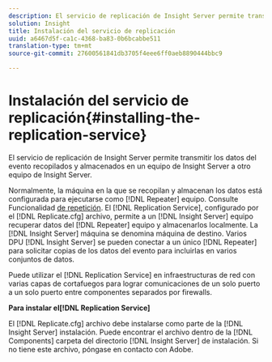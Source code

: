 ```yaml
---
description: El servicio de replicación de Insight Server permite transmitir los datos del evento recopilados y almacenados en un equipo de Insight Server a otro equipo de Insight Server.
solution: Insight
title: Instalación del servicio de replicación
uuid: a6467d5f-ca1c-4368-ba83-0b6bcabbe511
translation-type: tm+mt
source-git-commit: 27600561841db3705f4eee6ff0aeb8890444bbc9

---
```



# Instalación del servicio de replicación{#installing-the-replication-service}

El servicio de replicación de Insight Server permite transmitir los datos del evento recopilados y almacenados en un equipo de Insight Server a otro equipo de Insight Server.

Normalmente, la máquina en la que se recopilan y almacenan los datos está configurada para ejecutarse como [!DNL Repeater] equipo. Consulte Funcionalidad [de repetición](../../../home/c-inst-svr/c-rptr-fntly/c-rptr-fntly.md). El [!DNL Replication Service], configurado por el [!DNL Replicate.cfg] archivo, permite a un [!DNL Insight Server] equipo recuperar datos del [!DNL Repeater] equipo y almacenarlos localmente. La [!DNL Insight Server] máquina se denomina máquina de destino. Varios DPU [!DNL Insight Server] se pueden conectar a un único [!DNL Repeater] para solicitar copias de los datos del evento para incluirlas en varios conjuntos de datos.

Puede utilizar el [!DNL Replication Service] en infraestructuras de red con varias capas de cortafuegos para lograr comunicaciones de un solo puerto a un solo puerto entre componentes separados por firewalls.

**Para instalar el[!DNL Replication Service]**

El [!DNL Replicate.cfg] archivo debe instalarse como parte de la [!DNL Insight Server] instalación. Puede encontrar el archivo dentro de la [!DNL Components] carpeta del directorio [!DNL Insight Server] de instalación. Si no tiene este archivo, póngase en contacto con Adobe.
